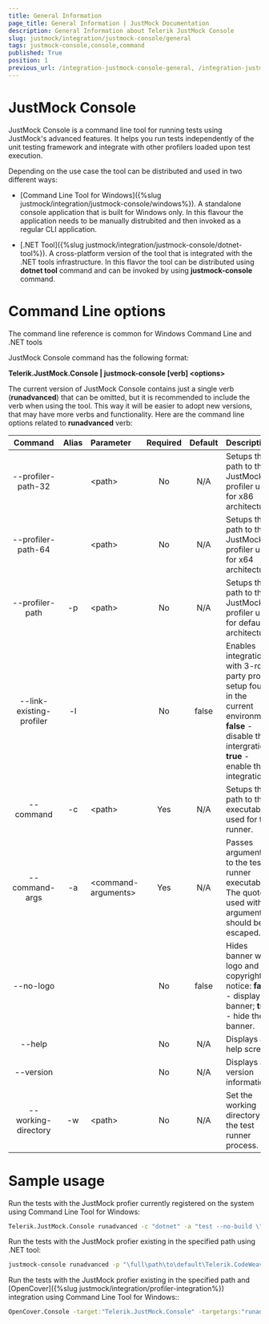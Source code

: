 ```yaml
---
title: General Information
page_title: General Information | JustMock Documentation
description: General Information about Telerik JustMock Console
slug: justmock/integration/justmock-console/general
tags: justmock-console,console,command
published: True
position: 1
previous_url: /integration-justmock-console-general, /integration-justmock-console-general.html
---
```


# JustMock Console

JustMock Console is a command line tool for running tests using JustMock's advanced features. It helps you run tests independently of the unit testing framework and integrate with other profilers loaded upon test execution.

Depending on the use case the tool can be distributed and used in two different ways:

 * [Command Line Tool for Windows]({%slug justmock/integration/justmock-console/windows%}). A standalone console application that is built for Windows only. In this flavour the application needs to be manually distrubited and then invoked as a regular CLI application.

 * [.NET Tool]({%slug justmock/integration/justmock-console/dotnet-tool%}). A cross-platform version of the tool that is integrated with the .NET tools infrastructure. In this flavor the tool can be distributed using **dotnet tool** command and can be invoked by using **justmock-console** command.

# Command Line options

The command line reference is common for Windows Command Line and .NET tools

JustMock Console command has the following format:

**Telerik.JustMock.Console | justmock-console [verb] \<options\>**


The current version of JustMock Console contains just a single verb (**runadvanced**) that can be omitted, but it is recommended to include the verb when using the tool. This way it will be easier to adopt new versions, that may have more verbs and functionality. Here are the command line options related to **runadvanced** verb:

| Command | Alias | Parameter | Required | Default | Description |
|  :---:  | :---: | :--- | :---: | :---: | :--- |
| --profiler-path-32 | | \<path\> | No | N/A | Setups the path to the JustMock profiler used for x86 architecture. |
| --profiler-path-64 | | \<path\> | No | N/A | Setups the path to the JustMock profiler used for x64 architecture. |
| --profiler-path | -p | \<path\> | No | N/A | Setups the path to the JustMock profiler used for default architecture. |
| --link-existing-profiler | -l | | No | false | Enables integration with 3-rd party profiler setup found in the current environment: **false** - disable the intergration; **true** - enable the integration. |
| --command | -c | \<path\> | Yes | N/A | Setups the path to the executable used for test runner. |
| --command-args | -a | \<command-arguments\> | Yes | N/A | Passes arguments to the test runner executable. The quotes used with arguments should be escaped. |
| --no-logo | | | No | false | Hides banner with logo and copyright notice: **false** - display the banner; **true** - hide the banner. |
| --help | | | No | N/A | Displays a help screen. |
| --version | | | No | N/A | Displays a version information. |
| --working-directory| -w | \<path\> | No | N/A | Set the working directory for the test runner process.|

# Sample usage

Run the tests with the JustMock profier currently registered on the system using Command Line Tool for Windows:

```bat
Telerik.JustMock.Console runadvanced -c "dotnet" -a "test --no-build \"\full\path\to\JustMock.Tests\""
```

Run the tests with the JustMock profier existing in the specified path using .NET tool:

```bat
justmock-console runadvanced -p "\full\path\to\default\Telerik.CodeWeaver.Profiler.dll" -c "dotnet" -a "test --no-build \"\path\to\JustMock.Tests\""
```

Run the tests with the JustMock profier existing in the specified path and [OpenCover]({%slug justmock/integration/profiler-integration%}) integration using Command Line Tool for Windows::

```bat
OpenCover.Console -target:"Telerik.JustMock.Console" -targetargs:"runadvanced -p \"\full\path\to\default\Telerik.CodeWeaver.Profiler.dll\" -c vstest.console -a vstest \"\full\path\to\JustMock.Tests.dll\" -l" -output:opencovertests.xml
 ```
